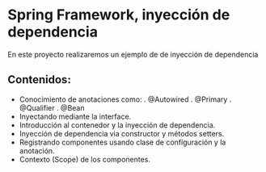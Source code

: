 # Spring Framework, inyección de dependencia
En este proyecto realizaremos un ejemplo de de inyección de dependencia

## Contenidos:
- Conocimiento de anotaciones como: . @Autowired . @Primary . @Qualifier . @Bean 
- Inyectando mediante la interface.
- Introducción al contenedor y la inyección de dependencia.
- Inyección de dependencia via constructor y métodos setters.
- Registrando componentes usando clase de configuración y la anotación.
- Contexto (Scope) de los componentes.
